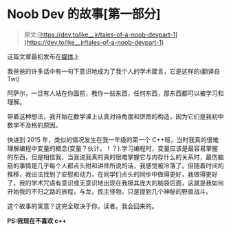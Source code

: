 # Noob Dev 的故事[第一部分]

> 原文:[https://dev.to/ike__jr/tales-of-a-noob-devpart-1](https://dev.to/ike__jr/tales-of-a-noob-devpart-1)

这篇文章最初发布在[媒体](%E2%80%9CTales%20Of%20A%20Noob%20Dev%5BPart%201%5D%E2%80%9D%20@ike__jr%20https://medium.com/@king_ike/tales-of-a-noob-dev-part-1-50b8e3837cac)上

我爸爸的许多话中有一句下意识地成为了我个人的学术箴言，它是这样的(翻译自 Twi)

阿萨尔，一旦有人站在你面前，教你一些东西，任何东西，那东西都可以被学习和理解。

带着这种想法，我开始在数学课上认真对待角度和饼图的构造，因为它们是我初中数学不及格的原因。

快进到 2015 年，类似的情况发生在我一年级的第一个 C++班，当时我真的很难理解编程中变量的概念(变量？伙计。！？).学习编程时，变量应该是最容易掌握的东西，但是相信我，当我说我真的真的很难掌握它与内存什么的关系时，最伤脑筋的事情是几乎每个人都点头附和讲师所说的话，我感觉被冷落了。但随着时间的推移，我设法找到了安慰和动力，在同学们点头的同步中做得更好，我做得更好了，我的学术咒语有意识或无意识地出现在我极其庞大的脑袋后面，这就是我如何开始我的不归之路的旅程，与龙，民主怪物，只是提到几个神秘的野兽战斗。

这个故事的寓意？这完全取决于你，读者。我会回来的。

**PS:我现在不喜欢 c++**